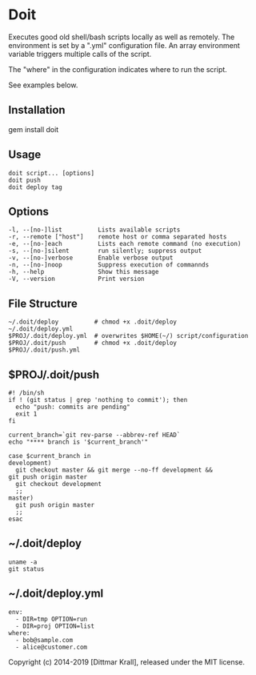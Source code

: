 Doit
====

Executes good old shell/bash scripts locally as well as remotely.
The environment is set by a ".yml" configuration file.
An array environment variable triggers multiple calls of the script.

The "where" in the configuration indicates where to run the script.

See examples below.

Installation
------------
  gem install doit

Usage
-----
    doit script... [options]
    doit push
    doit deploy tag

Options
-------
    -l, --[no-]list          Lists available scripts
    -r, --remote ["host"]    remote host or comma separated hosts
    -e, --[no-]each          Lists each remote command (no execution)
    -s, --[no-]silent        run silently; suppress output
    -v, --[no-]verbose       Enable verbose output
    -n, --[no-]noop          Suppress execution of commannds
    -h, --help               Show this message
    -V, --version            Print version


File Structure
--------------
    ~/.doit/deploy          # chmod +x .doit/deploy
    ~/.doit/deploy.yml
    $PROJ/.doit/deploy.yml  # overwrites $HOME(~/) script/configuration
    $PROJ/.doit/push        # chmod +x .doit/deploy
    $PROJ/.doit/push.yml

$PROJ/.doit/push
----------------
    #! /bin/sh
    if ! (git status | grep 'nothing to commit'); then
      echo "push: commits are pending"
      exit 1
    fi

    current_branch=`git rev-parse --abbrev-ref HEAD`
    echo "**** branch is '$current_branch'"

    case $current_branch in
    development)
      git checkout master && git merge --no-ff development &&
	git push origin master
      git checkout development
      ;;
    master)
      git push origin master
      ;;
    esac

~/.doit/deploy
--------------
    uname -a
    git status

~/.doit/deploy.yml
------------------
    env:
      - DIR=tmp OPTION=run
      - DIR=proj OPTION=list
    where:
      - bob@sample.com
      - alice@customer.com

Copyright (c) 2014-2019 [Dittmar Krall], released under the MIT license.
